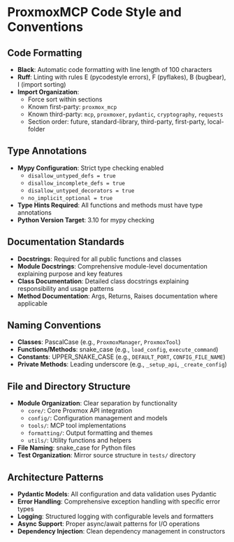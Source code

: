 # ProxmoxMCP Code Style and Conventions

## Code Formatting

- **Black**: Automatic code formatting with line length of 100 characters
- **Ruff**: Linting with rules E (pycodestyle errors), F (pyflakes), B (bugbear), I (import sorting)
- **Import Organization**:
  - Force sort within sections
  - Known first-party: `proxmox_mcp`
  - Known third-party: `mcp`, `proxmoxer`, `pydantic`, `cryptography`, `requests`
  - Section order: future, standard-library, third-party, first-party, local-folder

## Type Annotations

- **Mypy Configuration**: Strict type checking enabled
  - `disallow_untyped_defs = true`
  - `disallow_incomplete_defs = true`
  - `disallow_untyped_decorators = true`
  - `no_implicit_optional = true`
- **Type Hints Required**: All functions and methods must have type annotations
- **Python Version Target**: 3.10 for mypy checking

## Documentation Standards

- **Docstrings**: Required for all public functions and classes
- **Module Docstrings**: Comprehensive module-level documentation explaining purpose and key features
- **Class Documentation**: Detailed class docstrings explaining responsibility and usage patterns
- **Method Documentation**: Args, Returns, Raises documentation where applicable

## Naming Conventions

- **Classes**: PascalCase (e.g., `ProxmoxManager`, `ProxmoxTool`)
- **Functions/Methods**: snake_case (e.g., `load_config`, `execute_command`)
- **Constants**: UPPER_SNAKE_CASE (e.g., `DEFAULT_PORT`, `CONFIG_FILE_NAME`)
- **Private Methods**: Leading underscore (e.g., `_setup_api`, `_create_config`)

## File and Directory Structure

- **Module Organization**: Clear separation by functionality
  - `core/`: Core Proxmox API integration
  - `config/`: Configuration management and models
  - `tools/`: MCP tool implementations
  - `formatting/`: Output formatting and themes
  - `utils/`: Utility functions and helpers
- **File Naming**: snake_case for Python files
- **Test Organization**: Mirror source structure in `tests/` directory

## Architecture Patterns

- **Pydantic Models**: All configuration and data validation uses Pydantic
- **Error Handling**: Comprehensive exception handling with specific error types
- **Logging**: Structured logging with configurable levels and formatters
- **Async Support**: Proper async/await patterns for I/O operations
- **Dependency Injection**: Clean dependency management in constructors
